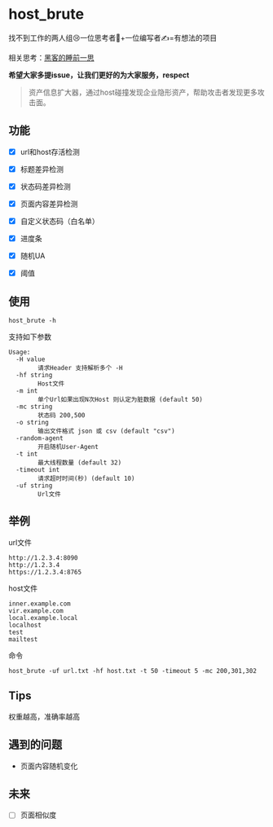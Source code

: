 # host_brute

找不到工作的两人组😢一位思考者🤔+一位编写者✍️=有想法的项目

相关思考：[黑客的睡前一思](https://mp.weixin.qq.com/s/QCPUwgwhnDtuuY656Ec6XQ)

**希望大家多提issue，让我们更好的为大家服务，respect**

> 资产信息扩大器，通过host碰撞发现企业隐形资产，帮助攻击者发现更多攻击面。

## 功能

- [x] url和host存活检测

- [x] 标题差异检测

- [x] 状态码差异检测

- [x] 页面内容差异检测
- [x] 自定义状态码（白名单）
- [x] 进度条
- [x] 随机UA
- [x] 阈值

## 使用

```
host_brute -h
```

支持如下参数

```
Usage:
  -H value
    	请求Header 支持解析多个 -H
  -hf string
    	Host文件
  -m int
    	单个Url如果出现N次Host 则认定为脏数据 (default 50)
  -mc string
    	状态码 200,500
  -o string
    	输出文件格式 json 或 csv (default "csv")
  -random-agent
    	开启随机User-Agent
  -t int
    	最大线程数量 (default 32)
  -timeout int
    	请求超时时间(秒) (default 10)
  -uf string
    	Url文件
```

## 举例

url文件

```
http://1.2.3.4:8090
http://1.2.3.4
https://1.2.3.4:8765
```

host文件

```
inner.example.com
vir.example.com
local.example.local
localhost
test
mailtest
```

命令

```
host_brute -uf url.txt -hf host.txt -t 50 -timeout 5 -mc 200,301,302
```

## Tips

权重越高，准确率越高

## 遇到的问题

- 页面内容随机变化

## 未来

- [ ] 页面相似度
